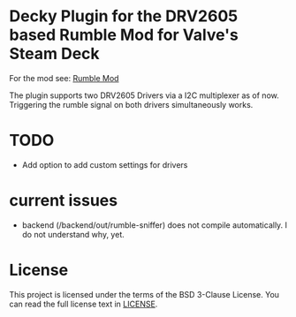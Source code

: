 # Decky Plugin for the DRV2605 based Rumble Mod for Valve's Steam Deck

For the mod see: [Rumble Mod](https://github.com/dawidmpunkt/rumble-for-steamdeck/)

The plugin supports two DRV2605 Drivers via a I2C multiplexer as of now.
Triggering the rumble signal on both drivers simultaneously works.

# TODO
- Add option to add custom settings for drivers

# current issues
* backend (/backend/out/rumble-sniffer) does not compile automatically. I do not understand why, yet.

# License
This project is licensed under the terms of the BSD 3-Clause License. You can read the full
license text in [LICENSE](LICENSE).
